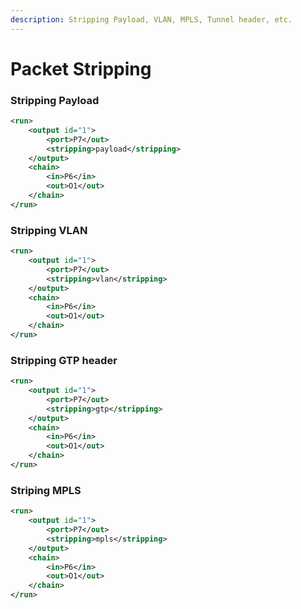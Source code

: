 ```yaml
---
description: Stripping Payload, VLAN, MPLS, Tunnel header, etc.
---
```


# Packet Stripping

### Stripping Payload

```xml
<run>
    <output id="1">
        <port>P7</out>
        <stripping>payload</stripping>
    </output>
    <chain>
        <in>P6</in>
        <out>O1</out>
    </chain>
</run>
```

### Stripping VLAN

```xml
<run>
    <output id="1">
        <port>P7</out>
        <stripping>vlan</stripping>
    </output>
    <chain>
        <in>P6</in>
        <out>O1</out>
    </chain>
</run>
```

### Stripping GTP header

```xml
<run>
    <output id="1">
        <port>P7</out>
        <stripping>gtp</stripping>
    </output>
    <chain>
        <in>P6</in>
        <out>O1</out>
    </chain>
</run>
```

### Striping MPLS

```xml
<run>
    <output id="1">
        <port>P7</out>
        <stripping>mpls</stripping>
    </output>
    <chain>
        <in>P6</in>
        <out>O1</out>
    </chain>
</run>
```
